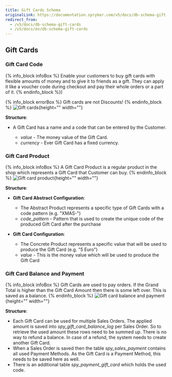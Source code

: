 ```yaml
---
title: Gift Cards Schema
originalLink: https://documentation.spryker.com/v5/docs/db-schema-gift-cards
redirect_from:
  - /v5/docs/db-schema-gift-cards
  - /v5/docs/en/db-schema-gift-cards
---
```



## Gift Cards

### Gift Card Code

{% info_block infoBox %}
Enable your customers to buy gift cards with flexible amounts of money and to give it to friends as a gift. They can apply it like a voucher code during checkout and pay their whole orders or a part of it.
{% endinfo_block %})

{% info_block errorBox %}
Gift cards are not Discounts!
{% endinfo_block %}
![Gift cards](https://spryker.s3.eu-central-1.amazonaws.com/docs/Developer+Guide/Database+Schema+Guide/Gift+Cards+Schema/gift-card.png){height="" width=""}

**Structure**:

* A Gift Card has a name and a code that can be entered by the Customer.

  - *value* - The money value of the Gift Card.
  - *currency* - Ever Gift Card has a fixed currency.


### Gift Card Product

{% info_block infoBox %}
A Gift Card Product is a regular product in the shop which represents a Gift Card that Customer can buy.
{% endinfo_block %}
![Gift card product](https://spryker.s3.eu-central-1.amazonaws.com/docs/Developer+Guide/Database+Schema+Guide/Gift+Cards+Schema/gift-card-product.png){height="" width=""}

**Structure**:

* **Gift Card Abstract Configuration**:

  - The Abstract Product represents a specific type of Gift Cards with a code pattern (e.g. "XMAS-")
  - *code_pattern* - Pattern that is used to create the unique code of the produced Gift Card after the purchase

* **Gift Card Configuration**:

  - The Concrete Product represents a specific value that will be used to produce the Gift Card (e.g. "5 Euro")
  - *value* - This is the money value which will be used to produce the Gift Card


### Gift Card Balance and Payment

{% info_block infoBox %}
Gift Cards are used to pay orders. If the Grand Total is higher than the Gift Card Amount then there is some left over. This is saved as a balance.
{% endinfo_block %}
![Gift card balance and payment](https://spryker.s3.eu-central-1.amazonaws.com/docs/Developer+Guide/Database+Schema+Guide/Gift+Cards+Schema/gift-card-purchase-payment.png){height="" width=""}

**Structure**:

* Each Gift Card can be used for multiple Sales Orders. The applied amount is saved into *spy_gift_card_balance_log* per Sales Order. So to retrieve the used amount these rows need to be summed up. There is no way to refund a balance. In case of a refund, the system needs to create another Gift Card.
* When a Sales Order is saved then the table *spy_sales_payment* contains all used Payment Methods. As the Gift Card is a Payment Method, this needs to be saved here as well.
* There is an additional table *spy_payment_gift_card* which holds the used code.
